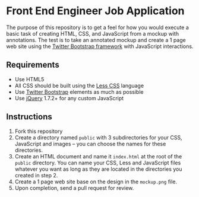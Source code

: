 Front End Engineer Job Application
==================

The purpose of this repository is to get a feel for how you would execute a basic task of creating HTML, CSS, and JavaScript from a mockup with annotations. The test is to take an annotated mockup and create a 1 page web site using the [Twitter Bootstrap framework](http://twitter.github.com/bootstrap/) with JavaScript interactions. 

## Requirements

- Use HTML5
- All CSS should be built using the [Less CSS](http://lesscss.org/) language
- Use [Twitter Bootstrap](http://twitter.github.com/bootstrap/) elements as much as possible
- Use [jQuery](http://www.jquery.com) 1.7.2+ for any custom JavaScript

## Instructions

1. Fork this repository
2. Create a directory named ``public`` with 3 subdirectories for your CSS, JavaScript and images – you can choose the names for these directories.
3. Create an HTML document and name it ``index.html`` at the root of the ``public`` directory. You can name your CSS, Less and JavaScript files whatever you want as long as they are located in the directories you created in step 2.
4. Create a 1 page web site base on the design in the ``mockup.png`` file. 
5. Upon completion, send a pull request for review.